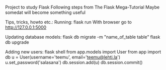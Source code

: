 Project to study Flask
Following steps from The Flask Mega-Tutorial
Maybe somedat will become something useful


Tips, tricks, howto etc.:
Running:
flask run
With browser go to http://127.0.0.1:5000


Updating database models:
flask db migrate -m "name_of_table table"
flask db upgrade

Adding new users:
flask shell
from app.models import User
from app import db
u = User(username='teemu', email='teemu@lehti.la')
u.set_password('salasana')
db.session.add(u)
db.session.commit()